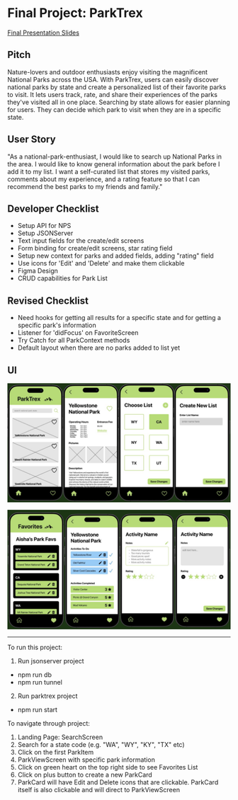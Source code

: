 # Final Project: ParkTrex

[Final Presentation Slides](https://docs.google.com/presentation/d/1o5-P0sfJUVaH5G-G5PlmSS4tWpR734ljOtk9b1ctoCY/edit?usp=sharing)

## Pitch
Nature-lovers and outdoor enthusiasts enjoy visiting the magnificent National Parks across the USA. With ParkTrex, users can easily discover national parks by state and create a personalized list of their favorite parks to visit. It lets users track, rate, and share their experiences of the parks they've visited all in one place. Searching by state allows for easier planning for users. They can decide which park to visit when they are in a specific state.

## User Story
"As a national-park-enthusiast, I would like to search up National Parks in the area. I would like to know general information about the park before I add it to my list. I want a self-curated list that stores my visited parks, comments about my experience, and a rating feature so that I can recommend the best parks to my friends and family."

## Developer Checklist
- Setup API for NPS
- Setup JSONServer
- Text input fields for the create/edit screens
- Form binding for create/edit screens, star rating field
- Setup new context for parks and added fields, adding "rating" field
- Use icons for 'Edit' and 'Delete' and make them clickable
- Figma Design
- CRUD capabilities for Park List

## Revised Checklist
- Need hooks for getting all results for a specific state and for getting a specific park's information
- Listener for 'didFocus' on FavoriteScreen
- Try Catch for all ParkContext methods
- Default layout when there are no parks added to list yet

## UI
![Figma UI](ui_figma1.png)

![Figma UI](ui_figma2.png)

---

To run this project:

1. Run jsonserver project
- npm run db
- npm run tunnel

2. Run parktrex project
- npm run start

To navigate through project:
1. Landing Page: SearchScreen
2. Search for a state code (e.g. "WA", "WY", "KY", "TX" etc)
3. Click on the first ParkItem
4. ParkViewScreen with specific park information
5. Click on green heart on the top right side to see Favorites List
6. Click on plus button to create a new ParkCard
7. ParkCard will have Edit and Delete icons that are clickable. ParkCard itself is also clickable and will direct to ParkViewScreen